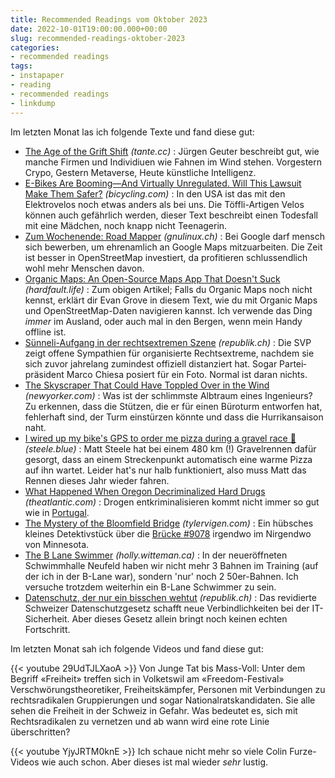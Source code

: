 ```yaml
---
title: Recommended Readings vom Oktober 2023
date: 2022-10-01T19:00:00.000+00:00
slug: recommended-readings-oktober-2023
categories:
- recommended readings
tags:
- instapaper
- reading
- recommended readings
- linkdump
---
```


Im letzten Monat las ich folgende Texte und fand diese gut:

- [The Age of the Grift Shift](https://tante.cc/2023/09/21/the-age-of-the-grift-shift/) *(tante.cc)* : Jürgen Geuter beschreibt gut, wie manche Firmen und Individiuen wie Fahnen im Wind stehen. Vorgestern Crypo, Gestern Metaverse, Heute künstliche Intelligenz.
- [E-Bikes Are Booming—And Virtually Unregulated. Will This Lawsuit Make Them Safer?](https://www.bicycling.com/culture/a42690937/molly-steinsapir-lawsuit-rad-power-electric-bike/) *(bicycling.com)* : In den USA ist das mit den Elektrovelos noch etwas anders als bei uns. Die Töffli-Artigen Velos können auch gefährlich werden, dieser Text beschreibt einen Todesfall mit eine Mädchen, noch knapp nicht Teenagerin.
- [Zum Wochenende: Road Mapper](https://gnulinux.ch/zum-wochenende-road-mapper) *(gnulinux.ch)* : Bei Google darf mensch sich bewerben, um ehrenamlich an Google Maps mitzuarbeiten. Die Zeit ist besser in OpenStreetMap investiert, da profitieren schlussendlich wohl mehr Menschen davon.
- [Organic Maps: An Open-Source Maps App That Doesn't Suck](https://hardfault.life/p/organic-maps-review) *(hardfault.life)* : Zum obigen Artikel; Falls du Organic Maps noch nicht kennst, erklärt dir Evan Grove in diesem Text, wie du mit Organic Maps und OpenStreetMap-Daten navigieren kannst. Ich verwende das Ding *immer* im Ausland, oder auch mal in den Bergen, wenn mein Handy offline ist.
- [Sünneli-Aufgang in der rechts­extremen Szene](https://www.republik.ch/2023/09/30/suenneli-aufgang-in-der-rechtsextremen-szene) *(republik.ch)* : Die SVP zeigt offene Sympathien für organisierte Rechts­extreme, nachdem sie sich zuvor jahrelang zumindest offiziell distanziert hat. Sogar Partei­präsident Marco Chiesa posiert für ein Foto. Normal ist daran nichts.
- [The Skyscraper That Could Have Toppled Over in the Wind](https://www.newyorker.com/magazine/1995/05/29/the-fifty-nine-story-crisis-citicorp-center) *(newyorker.com)* : Was ist der schlimmste Albtraum eines Ingenieurs? Zu erkennen, dass die Stützen, die er für einen Büroturm entworfen hat, fehlerhaft sind, der Turm einstürzen könnte und dass die Hurrikansaison naht.
- [I wired up my bike's GPS to order me pizza during a gravel race 🍕](http://steele.blue/geofence-pizza-ordering) *(steele.blue)* : Matt Steele hat bei einem 480 km (!) Gravelrennen dafür gesorgt, dass an einem Streckenpunkt automatisch eine warme Pizza auf ihn wartet. Leider hat's nur halb funktioniert, also muss Matt das Rennen dieses Jahr wieder fahren.
- [What Happened When Oregon Decriminalized Hard Drugs](https://www.theatlantic.com/politics/archive/2023/07/oregon-drug-decriminalization-results-overdoses/674733/) *(theatlantic.com)* : Drogen entkriminalisieren kommt nicht immer so gut wie in [Portugal](https://www.telepolis.de/features/15-Jahre-entkriminalisierte-Drogenpolitik-in-Portugal-3224495.html).
- [The Mystery of the Bloomfield Bridge](https://tylervigen.com/the-mystery-of-the-bloomfield-bridge) *(tylervigen.com)* : Ein hübsches kleines Detektivstück über die [Brücke #9078](https://www.openstreetmap.org/way/148165794) irgendwo im Nirgendwo von Minnesota.
- [The B Lane Swimmer](https://holly.witteman.ca/the-b-lane-swimmer/) *(holly.witteman.ca)* : In der  neueröffneten Schwimmhalle Neufeld haben wir nicht mehr 3 Bahnen im Training (auf der ich in der B-Lane war), sondern 'nur' noch 2 50er-Bahnen. Ich versuche trotzdem weiterhin ein B-Lane Schwimmer zu sein.
- [Datenschutz, der nur ein bisschen wehtut](https://www.republik.ch/2023/08/29/datenschutz-der-nur-ein-bisschen-wehtut) *(republik.ch)* : Das revidierte Schweizer Datenschutz­gesetz schafft neue Verbindlichkeiten bei der IT-Sicherheit. Aber dieses Gesetz allein bringt noch keinen echten Fortschritt.

Im letzten Monat sah ich folgende Videos und fand diese gut:

{{< youtube 29UdTJLXaoA >}}
Von Junge Tat bis Mass-Voll: Unter dem Begriff «Freiheit» treffen sich in Volketswil am «Freedom-Festival» Verschwörungstheoretiker, Freiheitskämpfer, Personen mit Verbindungen zu rechtsradikalen Gruppierungen und sogar Nationalratskandidaten.
Sie alle sehen die Freiheit in der Schweiz in Gefahr.
Was bedeutet es, sich mit Rechtsradikalen zu vernetzen und ab wann wird eine rote Linie überschritten?

{{< youtube YjyJRTM0knE >}}
Ich schaue nicht mehr so viele Colin Furze-Videos wie auch schon.
Aber dieses ist mal wieder *sehr* lustig.